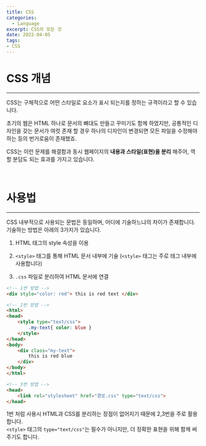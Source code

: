 ```yaml
---
title: CSS
categories: 
  - Language
excerpt: CSS의 모든 것
date: 2022-04-05
tags:
- CSS
---
```




# CSS 개념
---

CSS는 구체적으로 어떤 스타일로 요소가 표시 되는지를 정하는 규격이라고 할 수 있습니다.

초기의 웹은 HTML 하나로 문서의 뼈대도 만들고 꾸미기도 함께 하였지만,
공통적인 디자인을 갖는 문서가 여럿 존재 할 경우 하나의 디자인이 변경되면 모든 파일을 수정해야 하는 등의 번거로움이 존재했죠.

CSS는 이런 문제를 해결함과 동시 웹페이지의 **내용과 스타일(표현)을 분리** 해주어, 역할 분담도 되는 효과를 가지고 있습니다.

<br />




# 사용법
---

CSS 내부적으로 사용되는 문법은 동일하며, 어디에 기술하느냐의 차이가 존재합니다.
기술하는 방법은 아래의 3가지가 있습니다.

1. HTML 태그의 style 속성을 이용

2. `<style>` 태그를 통해 HTML 문서 내부에 기술 (`<style>` 태그는 주로 <head>태그 내부에 사용합니다)

3. `.css` 파일로 분리하여 HTML 문서에 연결


```html
<!-- 1번 방법 -->
<div style="color: red"> this is red text </div>
```

```html
<!-- 2번 방법 -->
<html>
<head>
	<style type="text/css">
		.my-text{ color: blue }
	</style>
</head>
<body>
	<div class="my-text">
		this is red blue
	</div>
</body>
</html>
```
	
```html
<!-- 3번 방법 -->
<head>
	<link rel="stylesheet" href="경로.css" type="text/css">
</head>
```

1번 처럼 사용시 HTML과 CSS를 분리하는 장점이 없어지기 때문에 2,3번을 주로 활용합니다. 
<br>
`<style>` 태그의 `type="text/css"`는 필수가 아니지만, 더 정확한 표현을 위해 함께 써주기도 합니다.


 
  

